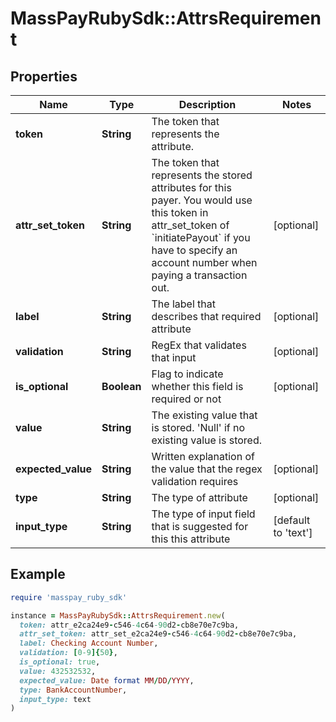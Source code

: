 # MassPayRubySdk::AttrsRequirement

## Properties

| Name | Type | Description | Notes |
| ---- | ---- | ----------- | ----- |
| **token** | **String** | The token that represents the attribute. |  |
| **attr_set_token** | **String** | The token that represents the stored attributes for this payer. You would use this token in attr_set_token of &#x60;initiatePayout&#x60; if you have to specify an account number when paying a transaction out. | [optional] |
| **label** | **String** | The label that describes that required attribute | [optional] |
| **validation** | **String** | RegEx that validates that input | [optional] |
| **is_optional** | **Boolean** | Flag to indicate whether this field is required or not | [optional] |
| **value** | **String** | The existing value that is stored. &#39;Null&#39; if no existing value is stored. |  |
| **expected_value** | **String** | Written explanation of the value that the regex validation requires | [optional] |
| **type** | **String** | The type of attribute | [optional] |
| **input_type** | **String** | The type of input field that is suggested for this this attribute | [default to &#39;text&#39;] |

## Example

```ruby
require 'masspay_ruby_sdk'

instance = MassPayRubySdk::AttrsRequirement.new(
  token: attr_e2ca24e9-c546-4c64-90d2-cb8e70e7c9ba,
  attr_set_token: attr_set_e2ca24e9-c546-4c64-90d2-cb8e70e7c9ba,
  label: Checking Account Number,
  validation: [0-9]{50},
  is_optional: true,
  value: 432532532,
  expected_value: Date format MM/DD/YYYY,
  type: BankAccountNumber,
  input_type: text
)
```

